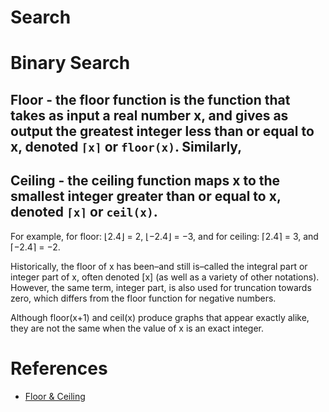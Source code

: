 # Search

# Binary Search

## Floor - the floor function is the function that takes as input a real number x, and gives as output the greatest integer less than or equal to x, denoted ```⌈x⌉``` or ```floor(x)```. Similarly,

## Ceiling - the ceiling function maps x to the smallest integer greater than or equal to x, denoted ```⌈x⌉``` or ```ceil(x)```.

For example, for floor: ⌊2.4⌋ = 2, ⌊−2.4⌋ = −3, and for ceiling: ⌈2.4⌉ = 3, and ⌈−2.4⌉ = −2.

Historically, the floor of x has been–and still is–called the integral part or integer part of x, often denoted [x] (as
well as a variety of other notations).
However, the same term, integer part, is also used for truncation towards zero, which differs from the floor function
for negative numbers.

Although floor(x+1) and ceil(x) produce graphs that appear exactly alike, they are not the same when the value of x is
an exact integer.

# References

- [Floor & Ceiling](https://en.wikipedia.org/wiki/Floor_and_ceiling_functions)